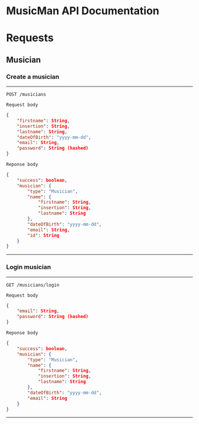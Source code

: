 MusicMan API Documentation
==========================

# Requests

## Musician

### Create a musician
---
```http
POST /musicians
```
`Request body`
```json
{
    "firstname": String,
    "insertion": String,
    "lastname": String,
    "dateOfBirth": "yyyy-mm-dd",
    "email": String,
    "password": String (hashed)
}
```
`Reponse body`
```json
{
    "success": boolean,
    "musician": {
        "type": "Musician",
        "name": {
            "firstname": String,
            "insertion": String,
            "lastname": String
        },
        "dateOfBirth": "yyyy-mm-dd",
        "email": String,
        "id": String
    }
}

```
---

### Login musician
---
```http
GET /musicians/login
```
`Request body`
```json
{
    "email": String,
    "password": String (hashed)
}
```
`Reponse body`
```json
{
    "success": boolean,
    "musician": {
        "type": "Musician",
        "name": {
            "firstname": String,
            "insertion": String,
            "lastname": String
        },
        "dateOfBirth": "yyyy-mm-dd",
        "email": String
    }
}
```
---